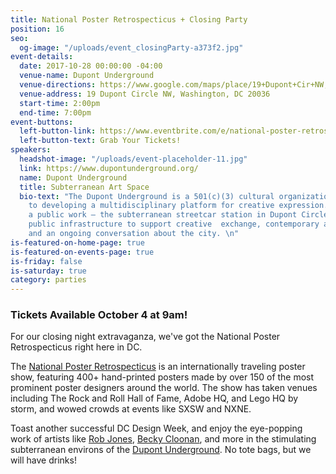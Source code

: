 ```yaml
---
title: National Poster Retrospecticus + Closing Party
position: 16
seo:
  og-image: "/uploads/event_closingParty-a373f2.jpg"
event-details:
  date: 2017-10-28 00:00:00 -04:00
  venue-name: Dupont Underground
  venue-directions: https://www.google.com/maps/place/19+Dupont+Cir+NW,+Washington,+DC+20036/@38.9097243,-77.046454,17z/data=!3m1!4b1!4m5!3m4!1s0x89b7b7c7d2ad3be7:0x953a4274f28aadcc!8m2!3d38.9097243!4d-77.0442653
  venue-address: 19 Dupont Circle NW, Washington, DC 20036
  start-time: 2:00pm
  end-time: 7:00pm
event-buttons:
  left-button-link: https://www.eventbrite.com/e/national-poster-retrospecticus-closing-party-tickets-38419911991
  left-button-text: Grab Your Tickets!
speakers:
  headshot-image: "/uploads/event-placeholder-11.jpg"
  link: https://www.dupontunderground.org/
  name: Dupont Underground
  title: Subterranean Art Space
  bio-text: "The Dupont Underground is a 501(c)(3) cultural organization committed
    to developing a multidisciplinary platform for creative expression. We are transforming
    a public work – the subterranean streetcar station in Dupont Circle – into a new
    public infrastructure to support creative  exchange, contemporary arts practice,
    and an ongoing conversation about the city. \n"
is-featured-on-home-page: true
is-featured-on-events-page: true
is-friday: false
is-saturday: true
category: parties
---
```


### Tickets Available October 4 at 9am!

For our closing night extravaganza, we've got the National Poster Retrospecticus right here in DC.

The [National Poster Retrospecticus](https://nationalposterretrospecticus.com/) is an internationally traveling poster show, featuring 400\+ hand-printed posters made by over 150 of the most prominent poster designers around the world. The show has taken venues including The Rock and Roll Hall of Fame, Adobe HQ, and Lego HQ by storm, and wowed crowds at events like SXSW and NXNE.

Toast another successful DC Design Week, and enjoy the eye-popping work of artists like [Rob Jones](https://www.animalrummy.com/), [Becky Cloonan](http://www.beckycloonan.net/), and more in the stimulating subterranean environs of the [Dupont Underground](https://www.dupontunderground.org/). No tote bags, but we will have drinks!